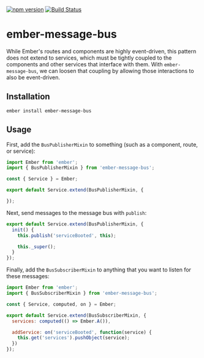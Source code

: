 [![npm version](https://badge.fury.io/js/ember-message-bus.svg)](https://badge.fury.io/js/ember-message-bus)
[![Build Status](https://travis-ci.org/null-null-null/ember-message-bus.svg?branch=master)](https://travis-ci.org/null-null-null/ember-message-bus)

# ember-message-bus

While Ember's routes and components are highly event-driven, this pattern does not extend to services, which must be tightly coupled to the components and other services that interface with them. With `ember-message-bus`, we can loosen that coupling by allowing those interactions to also be event-driven.

## Installation

`ember install ember-message-bus`

## Usage

First, add the `BusPublisherMixin` to something (such as a component, route, or service):

```js
import Ember from 'ember';
import { BusPublisherMixin } from 'ember-message-bus';

const { Service } = Ember;

export default Service.extend(BusPublisherMixin, {

});
```

Next, send messages to the message bus with `publish`:

```js
export default Service.extend(BusPublisherMixin, {
  init() {
    this.publish('serviceBooted', this);

    this._super();
  }
});
```

Finally, add the `BusSubscriberMixin` to anything that you want to listen for these messages:

```js
import Ember from 'ember';
import { BusSubscriberMixin } from 'ember-message-bus';

const { Service, computed, on } = Ember;

export default Service.extend(BusSubscriberMixin, {
  services: computed(() => Ember.A()),

  addService: on('serviceBooted', function(service) {
    this.get('services').pushObject(service);
  })
});
```

